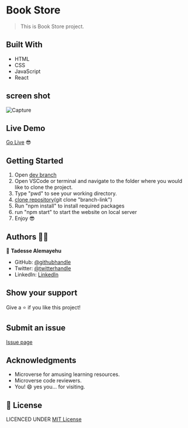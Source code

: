 # Book Store

> This is Book Store project.

## Built With

- HTML
- CSS
- JavaScript
- React

## screen shot
![Capture](https://user-images.githubusercontent.com/69077061/167191842-d6d2690c-ec22-4f3f-a500-31bfd9c3df8f.PNG)

## Live Demo

[Go Live](https://tadesse-bookstore.netlify.app/) 😎

## Getting Started

1. Open [dev branch](https://github.com/Tadesse-Alemayehu/Bookstore)
2. Open VSCode or terminal and navigate to the folder where you would like to clone the project.
3. Type "pwd" to see your working directory.
4. [clone repository](https://github.com/Tadesse-Alemayehu/Bookstore)(git clone "branch-link")
5. Run "npm install" to install required packages
6. run "npm start" to start the website on local server
7. Enjoy 😎

## Authors 👱‍♂️

👤 **Tadesse Alemayehu**

- GitHub: [@githubhandle](https://github.com/Tadesse-Alemayehu)
- Twitter: [@twitterhandle](https://twitter.com/TadesseWebDev)
- LinkedIn: [LinkedIn](https://www.linkedin.com/in/tadesse-alemayehu-60141a221/)

## Show your support

Give a ⭐️ if you like this project!

## Submit an issue

[Issue page](https://github.com/Tadesse-Alemayehu/Bookstore/issues)

## Acknowledgments

- Microverse for amusing learning resources.
- Microverse code reviewers.
- You! 😄 yes you... for visiting.

## 📝 License

LICENCED UNDER [MIT License](LICENSE)

